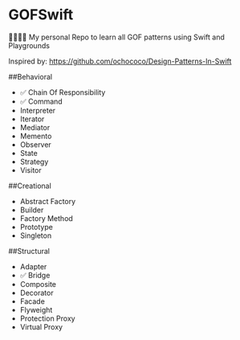 # GOFSwift
👨‍👩‍👧‍👦 My personal Repo to learn all GOF patterns using Swift and Playgrounds

Inspired by: https://github.com/ochococo/Design-Patterns-In-Swift

##Behavioral

* ✅ Chain Of Responsibility 
* ✅ Command
* Interpreter
* Iterator
* Mediator
* Memento
* Observer
* State
* Strategy
* Visitor

##Creational

* Abstract Factory
* Builder
* Factory Method
* Prototype
* Singleton

##Structural

* Adapter
* ✅ Bridge
* Composite
* Decorator
* Facade
* Flyweight
* Protection Proxy
* Virtual Proxy
